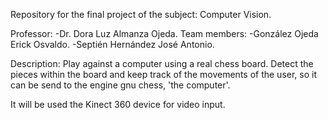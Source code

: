 Repository for the final project of the subject: Computer Vision.

Professor: 
	-Dr. Dora Luz Almanza Ojeda.
Team members:
	-González Ojeda Erick Osvaldo.
	-Septién Hernández José Antonio.

Description:
Play against a computer using a real chess board. Detect the pieces
within the board and keep track of the movements of the user, so it
can be send to the engine gnu chess, 'the computer'.

It will be used the Kinect 360 device for video input.